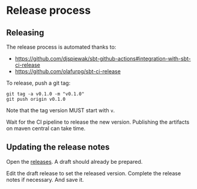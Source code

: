 # Release process

## Releasing

The release process is automated thanks to:
- https://github.com/djspiewak/sbt-github-actions#integration-with-sbt-ci-release
- https://github.com/olafurpg/sbt-ci-release

To release, push a git tag:

```
git tag -a v0.1.0 -m "v0.1.0"
git push origin v0.1.0
```
Note that the tag version MUST start with `v`.

Wait for the CI pipeline to release the new version. Publishing the artifacts on maven central can take time.

## Updating the release notes

Open the [releases](releases). A draft should already be prepared.

Edit the draft release to set the released version. Complete the release notes if necessary. And save it.
